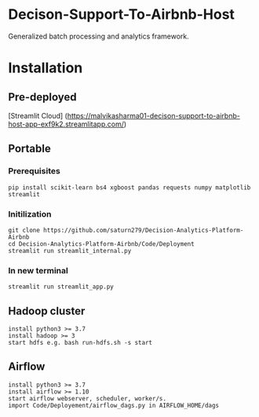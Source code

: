 # Decison-Support-To-Airbnb-Host
Generalized batch processing and analytics framework.
# Installation
## Pre-deployed

[Streamlit Cloud]
(https://malvikasharma01-decison-support-to-airbnb-host-app-exf9k2.streamlitapp.com/)

## Portable
### Prerequisites
```
pip install scikit-learn bs4 xgboost pandas requests numpy matplotlib streamlit 
```
### Initilization
```
git clone https://github.com/saturn279/Decision-Analytics-Platform-Airbnb
cd Decision-Analytics-Platform-Airbnb/Code/Deployment
streamlit run streamlit_internal.py 
```
### In new terminal
```
streamlit run streamlit_app.py
```
## Hadoop cluster
```
install python3 >= 3.7
install hadoop >= 3
start hdfs e.g. bash run-hdfs.sh -s start
```
## Airflow
```
install python3 >= 3.7
install airflow >= 1.10
start airflow webserver, scheduler, worker/s.
import Code/Deployement/airflow_dags.py in AIRFLOW_HOME/dags
```
